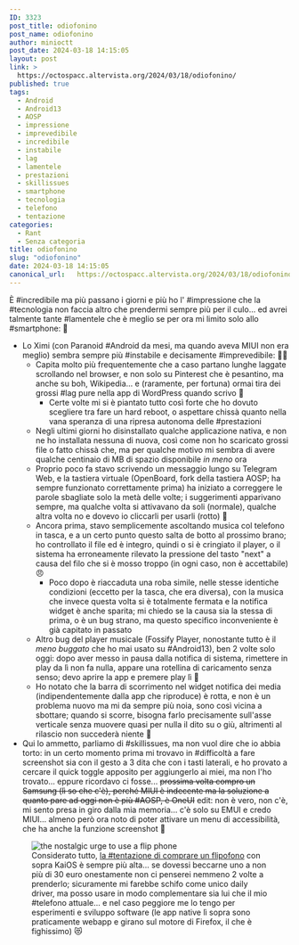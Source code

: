 ```yaml
---
ID: 3323
post_title: odiofonino
post_name: odiofonino
author: minioctt
post_date: 2024-03-18 14:15:05
layout: post
link: >
  https://octospacc.altervista.org/2024/03/18/odiofonino/
published: true
tags:
  - Android
  - Android13
  - AOSP
  - impressione
  - imprevedibile
  - incredibile
  - instabile
  - lag
  - lamentele
  - prestazioni
  - skillissues
  - smartphone
  - tecnologia
  - telefono
  - tentazione
categories:
  - Rant
  - Senza categoria
title: odiofonino
slug: "odiofonino"
date: 2024-03-18 14:15:05
canonical_url:   https://octospacc.altervista.org/2024/03/18/odiofonino/
---
```

<!-- wp:paragraph -->
<p markdown="1">È #incredibile ma più passano i giorni e più ho l' #impressione che la #tecnologia non faccia altro che prendermi sempre più per il culo... ed avrei talmente tante #lamentele che è meglio se per ora mi limito solo allo #smartphone: 🤢</p>
<!-- /wp:paragraph -->

<!-- wp:list -->
<ul><!-- wp:list-item -->
<li>Lo Ximi (con Paranoid #Android da mesi, ma quando aveva MIUI non era meglio) sembra sempre più #instabile e decisamente #imprevedibile: 😵‍💫<!-- wp:list -->
<ul><!-- wp:list-item -->
<li>Capita molto più frequentemente che a caso partano lunghe laggate scrollando nel browser, e non solo su Pinterest che è pesantino, ma anche su boh, Wikipedia... e (raramente, per fortuna) ormai tira dei grossi #lag pure nella app di WordPress quando scrivo 🐌<!-- wp:list -->
<ul><!-- wp:list-item -->
<li>Certe volte mi si è piantato tutto così forte che ho dovuto scegliere tra fare un hard reboot, o aspettare chissà quanto nella vana speranza di una ripresa autonoma delle #prestazioni</li>
<!-- /wp:list-item --></ul>
<!-- /wp:list --></li>
<!-- /wp:list-item -->

<!-- wp:list-item -->
<li>Negli ultimi giorni ho disinstallato qualche applicazione nativa, e non ne ho installata nessuna di nuova, così come non ho scaricato grossi file o fatto chissà che, ma per qualche motivo mi sembra di avere qualche centinaio di MB di spazio disponibile <em>in meno</em> ora</li>
<!-- /wp:list-item -->

<!-- wp:list-item -->
<li>Proprio poco fa stavo scrivendo un messaggio lungo su Telegram Web, e la tastiera virtuale (OpenBoard, fork della tastiera AOSP; ha sempre funzionato correttamente prima) ha iniziato a correggere le parole sbagliate solo la metà delle volte; i suggerimenti apparivano sempre, ma qualche volta si attivavano da soli (normale), qualche altra volta no e dovevo io cliccarli per usarli (rotto) 👃</li>
<!-- /wp:list-item -->

<!-- wp:list-item -->
<li>Ancora prima, stavo semplicemente ascoltando musica col telefono in tasca, e a un certo punto questo salta de botto al prossimo brano; ho controllato il file ed è integro, quindi o si è cringiato il player, o il sistema ha erroneamente rilevato la pressione del tasto "next" a causa del filo che si è mosso troppo (in ogni caso, non è accettabile) 😠<!-- wp:list -->
<ul><!-- wp:list-item -->
<li>Poco dopo è riaccaduta una roba simile, nelle stesse identiche condizioni (eccetto per la tasca, che era diversa), con la musica che invece questa volta si è totalmente fermata e la notifica widget è anche sparita; mi chiedo se la causa sia la stessa di prima, o è un bug strano, ma questo specifico inconveniente è già capitato in passato</li>
<!-- /wp:list-item --></ul>
<!-- /wp:list --></li>
<!-- /wp:list-item -->

<!-- wp:list-item -->
<li>Altro bug del player musicale (Fossify Player, nonostante tutto è il <em>meno buggato</em> che ho mai usato su #Android13), ben 2 volte solo oggi: dopo aver messo in pausa dalla notifica di sistema, rimettere in play da lì non fa nulla, appare una rotellina di caricamento senza senso; devo aprire la app e premere play lì 👹</li>
<!-- /wp:list-item -->

<!-- wp:list-item -->
<li>Ho notato che la barra di scorrimento nel widget notifica dei media (indipendentemente dalla app che riproduce) è rotta, e non è un problema nuovo ma mi da sempre più noia, sono così vicina a sbottare; quando si scorre, bisogna farlo precisamente sull'asse verticale senza muovere quasi per nulla il dito su o giù, altrimenti al rilascio non succederà niente 🥶</li>
<!-- /wp:list-item --></ul>
<!-- /wp:list --></li>
<!-- /wp:list-item -->

<!-- wp:list-item -->
<li>Qui lo ammetto, parliamo di #skillissues, ma non vuol dire che io abbia torto: in un certo momento prima mi trovavo in #difficoltà a fare screenshot sia con il gesto a 3 dita che con i tasti laterali, e ho provato a cercare il quick toggle apposito per aggiungerlo ai miei, ma non l'ho trovato... eppure ricordavo ci fosse... <s>prossima volta compro un Samsung (lì so che c'è), perché MIUI è indecente ma la soluzione a quanto pare ad oggi non è più #AOSP, è OneUI</s> edit: non è vero, non c'è, mi sento presa in giro dalla mia memoria... c'è solo su EMUI e credo MIUI... almeno però ora noto di poter attivare un menu di accessibilità, che ha anche la funzione screenshot 🫥</li>
<!-- /wp:list-item --></ul>
<!-- /wp:list -->

<!-- wp:paragraph -->
<p markdown="1"></p>
<!-- /wp:paragraph -->

<!-- wp:image {"id":3332,"sizeSlug":"large","linkDestination":"none"} -->
<figure class="wp-block-image size-large"><img src="https://octospacc.github.io/microblog-mirror/assets/uploads/2024/03/it-seems-so-satisfying-to-hang-up-by-flipping-ur-phone-shut5103919401870167214-320x450.jpg" alt="the nostalgic urge to use a flip phone" class="wp-image-3332"/><figcaption class="wp-element-caption">Considerato tutto, <a href="https://www.pinterest.it/pin/37225134413401072/">la #tentazione di comprare un flipofono</a> con sopra KaiOS è sempre più alta... se dovessi beccarne uno a non più di 30 euro onestamente non ci penserei nemmeno 2 volte a prenderlo; sicuramente mi farebbe schifo come unico daily driver, ma posso usare in modo complementare sia lui che il mio #telefono attuale... e nel caso peggiore me lo tengo per esperimenti e sviluppo software (le app native lì sopra sono praticamente webapp e girano sul motore di Firefox, il che è fighissimo) 😻</figcaption></figure>
<!-- /wp:image -->